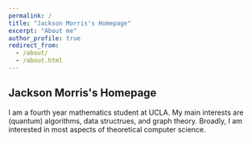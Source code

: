 ```yaml
---
permalink: /
title: "Jackson Morris's Homepage"
excerpt: "About me"
author_profile: true
redirect_from: 
  - /about/
  - /about.html
---
```

## Jackson Morris's Homepage
I am a fourth year mathematics student at UCLA. My main interests are (quantum) algorithms, data structrues, and graph theory. Broadly, I am interested in most aspects of theoretical computer science.
